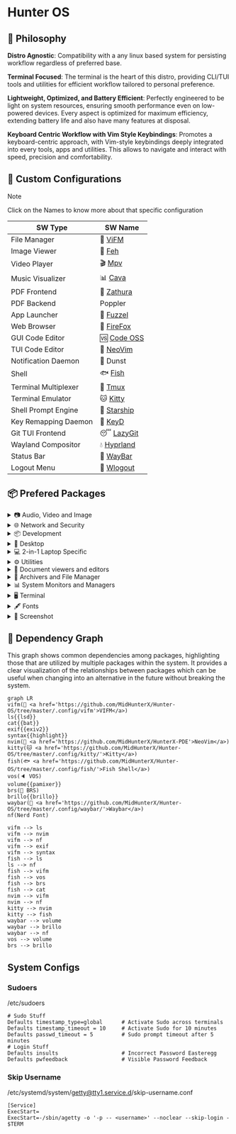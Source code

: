 # Hunter OS

## 🌿 Philosophy

**Distro Agnostic**: Compatibility with a any linux based system for persisting
workflow regardless of preferred base.

**Terminal Focused**: The terminal is the heart of this distro, providing
CLI/TUI tools and utilities for efficient workflow tailored to personal
preference.

**Lightweight, Optimized, and Battery Efficient**: Perfectly engineered to be
light on system resources, ensuring smooth performance even on low-powered
devices. Every aspect is optimized for maximum efficiency, extending battery
life and also have many features at disposal.

**Keyboard Centric Workflow with Vim Style Keybindings**: Promotes a
keyboard-centric approach, with Vim-style keybindings deeply integrated into
every tools, apps and utilities. This allows to navigate and interact with
speed, precision and comfortability.

## 💼 Custom Configurations

> [!NOTE]
> Click on the Names to know more about that specific configuration

| SW Type              | SW Name                                                |
| -------------------- | ------------------------------------------------------ |
| File Manager         | 📁 [ViFM](.config/vifm/)                               |
| Image Viewer         | 🌄 [Feh](.config/feh/)                                 |
| Video Player         | 🎬 [Mpv](.config/mpv/)                                 |
| Music Visualizer     | 📊 [Cava](.config/cava/)                               |
| PDF Frontend         | 📄 [Zathura](.config/zathura/)                         |
| PDF Backend          | Poppler                                                |
| App Launcher         | 📜 [Fuzzel](.config/fuzzel/)                           |
| Web Browser          | 🦊 [FireFox](.mozilla/)                                |
| GUI Code Editor      | 🆚 [Code OSS](.config/Code%20-%20OSS/User/)            |
| TUI Code Editor      | 📝 [NeoVim](https://github.com/MidHunterX/HunterX-PDE) |
| Notification Daemon  | 🔔 Dunst                                               |
| Shell                | 🐟 [Fish](.config/fish/)                               |
| Terminal Multiplexer | 🍱 [Tmux](.config/tmux/)                               |
| Terminal Emulator    | 🐱 [Kitty](.config/kitty/)                             |
| Shell Prompt Engine  | 🚀 [Starship](.config/starship/)                       |
| Key Remapping Daemon | 🎹 [KeyD](.config/keyd/)                               |
| Git TUI Frontend     | 😴 [LazyGit](.config/lazygit/)                         |
| Wayland Compositor   | 💧 [Hyprland](.config/hypr/)                           |
| Status Bar           | 🍫 [WayBar](.config/waybar/)                           |
| Logout Menu          | 🌳 [Wlogout](.config/wlogout/)                         |

## 📦 Prefered Packages

<details>
<summary> 📷 Audio, Video and Image </summary>

### 📢 Audio

| Package Name   | Description                                     | Src    |
| -------------- | ----------------------------------------------- | ------ |
| pipewire       | Audio and Video streaming server                | pacman |
| pipewire-pulse | A/V router & processor - PulseAudio replacement | pacman |
| wireplumber    | PipeWire session/policy manager - wpctl         | pacman |
| pamixer        | CLI Volume Control Tool                         | pacman |
| pavucontrol    | GUI Volume Control Tool                         | pacman |

### 🎬 Video

| Package Name | Description                                        | Src    |
| ------------ | -------------------------------------------------- | ------ |
| ffmpeg       | Super advanced library for handling Audio / Video  | pacman |
| mpv          | Video Player - Minimal and integrates well with WM | pacman |
| handbrake    | GUI Video Transcoder                               | pacman |
| yt-dlp       | Video Downloader                                   | pacman |

### 🌄 Image

| Package Name | Description                          | Src    |
| ------------ | ------------------------------------ | ------ |
| feh          | Image Viewer - Super light weight    | pacman |
| nomacs-git   | Image Viewer - Touch screen friendly | aur    |

</details>

<details>
<summary> 🌐 Network and Security </summary>

### 🌐 Network and Security

| Package Name              | Description                        | Src    |
| ------------------------- | ---------------------------------- | ------ |
| dhcpcd                    | DHCP Client Daemon                 | pacman |
| networkmanager            | CLI Network Manager - nmcli        | pacman |
| nmtui                     | TUI Network Manager - nmtui        | pacman |
| wpa_supplicant            | WLAN Daemon                        | pacman |
| bluez                     | Bluetooth Protocol Daemon          | pacman |
| bluez-utils               | Bluetooth Utilities - bluetoothctl | pacman |
| blueman                   | GUI Bluetooth Manager              | pacman |
| curlftpfs                 | Mount FTP as File System           | pacman |
| android-file-transfer     | Mount Android Device               | pacman |
| transmission-gtk          | GUI Torrent Client                 | pacman |
| keepassxc                 | Password Manager                   | pacman |
| torbrowser-launcher       | Anonnymous Onion Browser           | pacman |
| firefox-developer-edition | Internet Browser                   | pacman |

</details>

<details>
<summary> 📦 Development </summary>

### 📦 Development

| Package Name  | Description                  | Src    |
| ------------- | ---------------------------- | ------ |
| git           | Version control system       | pacman |
| lazygit       | TUI for Git                  | pacman |
| nodejs        | Node Java Script Runtime Env | pacman |
| python        | Python Interpreter           | pacman |
| sqlitebrowser | DB Browser for SQLite        | pacman |

</details>

<details>
<summary> 🌲 Desktop </summary>

### 🌲 Desktop

| Package Name | Description                  | Src    |
| ------------ | ---------------------------- | ------ |
| hyprland     | Wayland compositor           | pacman |
| swww         | Wayland Wallpaper Daemon     | pacman |
| waybar       | Wayland Status Bar           | pacman |
| swayidle     | Wayland Idle Manager         | pacman |
| wtype        | Wayland Keystrokes Emulation | pacman |
| wl-clipboard | Wayland Clipboard Utility    | pacman |
| dunst        | Notification Daemon          | pacman |
| wlogout      | Logout Screen                | aur    |
| keyd         | Key Remapping Daemon         | aur    |

</details>

<details>
<summary> 💻 2-in-1 Laptop Specific </summary>

### 💻 2-in-1 Laptop Specific

| Package Name             | Description                            | Src    |
| ------------------------ | -------------------------------------- | ------ |
| yoga-usage-mode-dkms-git | ACPI driver for Tablet mode detection  | aur    |
| detect-tablet-mode-git   | Tablet mode scripts - watch_tablet     | aur    |
| iio-sensor-proxy         | Accelerometer Sensor Driver            | pacman |
| iio-hyprland-git         | Set Hyprland Orientation automatically | aur    |
| auto-cpufreq             | Dynamic CPU Clock Cycle Frequency      | aur    |
| tlp                      | Laptop Power Optimization              | pacman |

</details>

<details>
<summary> ⚙️ Utilities </summary>

### ⚙️ Utilities

| Package Name      | Description                           | Src    |
| ----------------- | ------------------------------------- | ------ |
| fd                | Faster alternative to find command    | pacman |
| jq                | CLI JSON Processor                    | pacman |
| fzf               | Fuzzy Finder Utility                  | pacman |
| ripgrep           | Text Search Tool                      | pacman |
| poppler           | PDF Rendering Engine                  | pacman |
| highlight         | Syntax Highlighter                    | pacman |
| ffmpegthumbnailer | Video Thumbnailer                     | pacman |
| brillo            | Brightness based on human perception  | pacman |
| tgpt              | CLI AI Chat without API keys          | pacman |
| libqalculate      | CLI NLP Calculator                    | pacman |
| dust              | Disk space usage analyzer             | pacman |
| bat               | cat with syntax highlighting          | pacman |
| lsd               | ls with Nerd Font support             | pacman |
| exiv2             | Image EXIF Manipulation Tool          | pacman |
| cava              | Cross Platform Audio Visualizer       | aur    |
| warpd-git         | Modal Keyboard Driven Virtual Pointer | aur    |
| speech-dispatcher | Speech Synthesis (spd-say)            | pacman |

</details>

<details>
<summary> 📄 Document viewers and editors </summary>

### 📄 Document viewers and editors

| Package Name        | Description                 | Src    |
| ------------------- | --------------------------- | ------ |
| neovim              | Text Editor                 | pacman |
| code                | Open Source build of VSCode | pacman |
| obsidian            | MarkDown Note taker         | pacman |
| zathura-pdf-poppler | Zathura Poppler Backend     | pacman |
| zathura             | PDF Graphical Viewer        | pacman |
| pdfarranger         | PDF Page Arranger           | pacman |
| xournalpp           | PDF Annotation / Drawing    | pacman |

</details>

<details>
<summary> 📁 Archivers and File Manager </summary>

### 📁 Archivers and File Manager

| Package Name | Description          | Src    |
| ------------ | -------------------- | ------ |
| vifm         | TUI File Manager     | pacman |
| nemo         | GUI File Manager     | pacman |
| p7zip        | CLI 7 Zip Archiver   | pacman |
| fuse-zip     | FUSE mount zip files | pacman |

</details>

<details>
<summary> 📊 System Monitors and Managers </summary>

### 📊 System Monitors and Managers

| Package Name | Description           | Src    |
| ------------ | --------------------- | ------ |
| htim         | CPU process monitor   | aur    |
| nvtop        | GPU process monitor   | pacman |
| powertop     | Battery usage monitor | pacman |

</details>

<details>
<summary> 🖥️ Terminal </summary>

### 🖥️ Terminal

| Package Name | Description                        | Src    |
| ------------ | ---------------------------------- | ------ |
| kitty        | best of all terminals out there    | pacman |
| fish         | Modern Shell used as a Commandline | pacman |
| starship     | Cross Platform Prompt              | pacman |
| tmux         | Terminal Multiplexer               | pacman |

</details>

<details>
<summary> 🖋️ Fonts </summary>

### 🖋️ Fonts

| Package Name            | Description                     | Src    |
| ----------------------- | ------------------------------- | ------ |
| fontconfig              | Font Configuration              | pacman |
| noto-fonts              | Google Font for Unicode Support | pacman |
| noto-fonts-cjk          | Google Font for Unicode Support | pacman |
| noto-fonts-emoji        | Google Font for Unicode Support | pacman |
| ttf-jetbrains-mono-nerd | Nerd Font Icons patch           | pacman |

</details>

<details>
<summary> 🥃 Screenshot </summary>

### 🥃 Screenshot

| Package Name       | Description                    | Src    |
| ------------------ | ------------------------------ | ------ |
| grim               | Screenshot Utility for Wayland | pacman |
| slurp              | Region Selector for Wayland    | pacman |
| tesseract          | OCR Utility                    | pacman |
| tesseract-data-eng | Tesseract OCR Data English     | pacman |
| tesseract-data-mal | Tesseract OCR Data Malayalam   | pacman |

</details>

## 🍇 Dependency Graph

This graph shows common dependencies among packages, highlighting those that
are utilized by multiple packages within the system. It provides a clear
visualization of the relationships between packages which can be useful when
changing into an alternative in the future without breaking the system.

```mermaid
graph LR
vifm(📁 <a href='https://github.com/MidHunterX/Hunter-OS/tree/master/.config/vifm'>VIFM</a>)
ls{{lsd}}
cat{{bat}}
exif{{exiv2}}
syntax{{highlight}}
nvim(📝 <a href='https://github.com/MidHunterX/HunterX-PDE'>NeoVim</a>)
kitty(🐱 <a href='https://github.com/MidHunterX/Hunter-OS/tree/master/.config/kitty/'>Kitty</a>)
fish(🐟 <a href='https://github.com/MidHunterX/Hunter-OS/tree/master/.config/fish/'>Fish Shell</a>)
vos(🔈 VOS)
volume{{pamixer}}
brs(🔆 BRS)
brillo{{brillo}}
waybar(🍫 <a href='https://github.com/MidHunterX/Hunter-OS/tree/master/.config/waybar/'>Waybar</a>)
nf(Nerd Font)

vifm --> ls
vifm --> nvim
vifm --> nf
vifm --> exif
vifm --> syntax
fish --> ls
ls --> nf
fish --> vifm
fish --> vos
fish --> brs
fish --> cat
nvim --> vifm
nvim --> nf
kitty --> nvim
kitty --> fish
waybar --> volume
waybar --> brillo
waybar --> nf
vos --> volume
brs --> brillo
```

## System Configs

### Sudoers

/etc/sudoers

```
# Sudo Stuff
Defaults timestamp_type=global      # Activate Sudo across terminals
Defaults timestamp_timeout = 10     # Activate Sudo for 10 minutes
Defaults passwd_timeout = 5         # Sudo prompt timeout after 5 minutes
# Login Stuff
Defaults insults                    # Incorrect Password Easteregg
Defaults pwfeedback                 # Visible Password Feedback
```

### Skip Username

/etc/systemd/system/getty@tty1.service.d/skip-username.conf

```
[Service]
ExecStart=
ExecStart=-/sbin/agetty -o '-p -- <username>' --noclear --skip-login - $TERM
```
